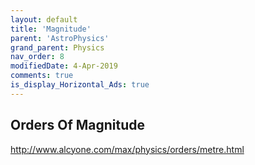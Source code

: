 ```yaml
---
layout: default
title: 'Magnitude'
parent: 'AstroPhysics'
grand_parent: Physics
nav_order: 8
modifiedDate: 4-Apr-2019
comments: true
is_display_Horizontal_Ads: true
---
```


## Orders Of Magnitude

http://www.alcyone.com/max/physics/orders/metre.html